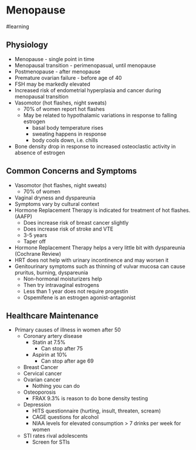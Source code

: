# Menopause
#learning

## Physiology
* Menopause - single point in time
* Menopausal transition - perimenopasual, until menopause
* Postmenopause - after menopause
* Premature ovarian failure - before age of 40
* FSH may be markedly elevated
* Increased risk of endometrial hyperplasia and cancer during menopausal transition
* Vasomotor (hot flashes, night sweats)
	* 70% of women report hot flashes
	* May be related to hypothalamic variations in response to falling estrogen
		* basal body temperature rises
		* sweating happens in response
		* body cools down, i.e. chills
* Bone density drop in response to increased osteoclastic activity in absence of estrogen

## Common Concerns and Symptoms
* Vasomotor (hot flashes, night sweats)
	* 70% of women
* Vaginal dryness and dyspareunia
* Symptoms vary by cultural context
* Hormone Replacement Therapy is indicated for treatment of hot flashes. (AAFP)
	* Does increase risk of breast cancer slightly
	* Does increase risk of stroke and VTE
	* 3-5 years
	* Taper off
* Hormone Replacement Therapy helps a very little bit with dyspareunia (Cochrane Review)
* HRT does not help with urinary incontinence and may worsen it
* Genitourinary symptoms such as thinning of vulvar mucosa can cause pruritus, burning, dyspareunia
	* Non-hormonal moisturizers help
	* Then try intravaginal estrogens
	* Less than 1 year does not require progestin
	* Ospemifene is an estrogen agonist-antagonist

## Healthcare Maintenance
* Primary causes of illness in women after 50
	* Coronary artery disease
		* Statin at 7.5%
			* Can stop after 75
		* Aspirin at 10%
			* Can stop after age 69
	* Breast Cancer
	* Cervical cancer
	* Ovarian cancer
		* Nothing you can do
	* Osteoporosis
		* FRAX 9.3% is reason to do bone density testing
	* Depression
		* HITS questionnaire (hurting, insult, threaten, scream)
		* CAGE questions for alcohol
		* NIAA levels for elevated consumption > 7 drinks per week for women
	* STI rates rival adolescents
		* Screen for STIs